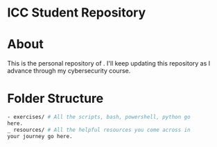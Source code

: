 # ICC Student Repository
# About
This is the personal repository of <student-name>.
I'll keep updating this repository as I advance through my
cybersecurity course.

# Folder Structure
```bash
- exercises/ # All the scripts, bash, powershell, python go
here.
_ resources/ # All the helpful resources you come across in
your journey go here.
```
